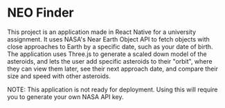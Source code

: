 # NEO Finder
This project is an application made in React Native for a university assignment. It uses NASA's Near Earth Object API to fetch objects with close approaches to Earth by a specific date, such as your date of birth. The application uses Three.js to generate a scaled down model of the asteroids, and lets the user add specific asteroids to their "orbit", where they can view them later, see their next approach date, and compare their size and speed with other asteroids.

NOTE: This application is not ready for deployment. Using this will require you to generate your own NASA API key.
